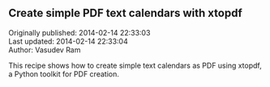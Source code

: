 ## Create simple PDF text calendars with xtopdf  
Originally published: 2014-02-14 22:33:03  
Last updated: 2014-02-14 22:33:04  
Author: Vasudev Ram  
  
This recipe shows how to create simple text calendars as PDF using xtopdf, a Python toolkit for PDF creation.
